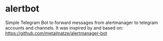 # alertbot
Simple Telegram Bot to forward messages from alertmanager to telegram accounts and channels. It was inspired by and based on: https://github.com/metalmatze/alertmanager-bot
